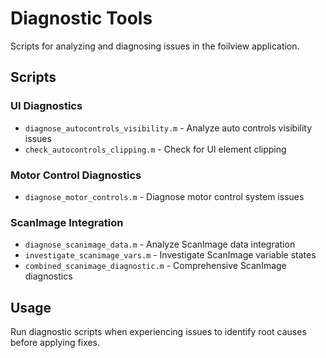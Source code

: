 # Diagnostic Tools

Scripts for analyzing and diagnosing issues in the foilview application.

## Scripts

### UI Diagnostics
- `diagnose_autocontrols_visibility.m` - Analyze auto controls visibility issues
- `check_autocontrols_clipping.m` - Check for UI element clipping

### Motor Control Diagnostics  
- `diagnose_motor_controls.m` - Diagnose motor control system issues

### ScanImage Integration
- `diagnose_scanimage_data.m` - Analyze ScanImage data integration
- `investigate_scanimage_vars.m` - Investigate ScanImage variable states
- `combined_scanimage_diagnostic.m` - Comprehensive ScanImage diagnostics

## Usage

Run diagnostic scripts when experiencing issues to identify root causes before applying fixes.